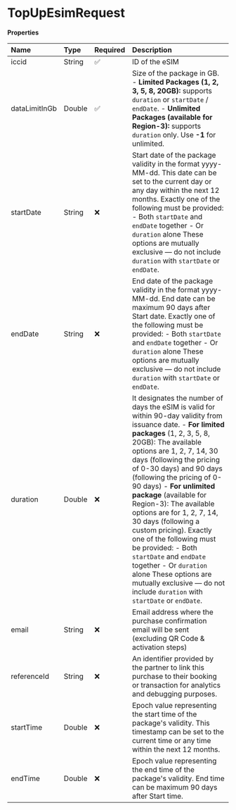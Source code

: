 # TopUpEsimRequest

**Properties**

| Name          | Type   | Required | Description                                                                                                                                                                                                                                                                                                                                                                                                                                                                                                                                                                                                                                    |
| :------------ | :----- | :------- | :--------------------------------------------------------------------------------------------------------------------------------------------------------------------------------------------------------------------------------------------------------------------------------------------------------------------------------------------------------------------------------------------------------------------------------------------------------------------------------------------------------------------------------------------------------------------------------------------------------------------------------------------- |
| iccid         | String | ✅       | ID of the eSIM                                                                                                                                                                                                                                                                                                                                                                                                                                                                                                                                                                                                                                 |
| dataLimitInGb | Double | ✅       | Size of the package in GB. - **Limited Packages (1, 2, 3, 5, 8, 20GB):** supports `duration` or `startDate` / `endDate`. - **Unlimited Packages (available for Region-3):** supports `duration` only. Use **-1** for unlimited.                                                                                                                                                                                                                                                                                                                                                                                                                |
| startDate     | String | ❌       | Start date of the package validity in the format yyyy-MM-dd. This date can be set to the current day or any day within the next 12 months. Exactly one of the following must be provided: - Both `startDate` and `endDate` together - Or `duration` alone These options are mutually exclusive — do not include `duration` with `startDate` or `endDate`.                                                                                                                                                                                                                                                                                      |
| endDate       | String | ❌       | End date of the package validity in the format yyyy-MM-dd. End date can be maximum 90 days after Start date. Exactly one of the following must be provided: - Both `startDate` and `endDate` together - Or `duration` alone These options are mutually exclusive — do not include `duration` with `startDate` or `endDate`.                                                                                                                                                                                                                                                                                                                    |
| duration      | Double | ❌       | It designates the number of days the eSIM is valid for within 90-day validity from issuance date. - **For limited packages** (1, 2, 3, 5, 8, 20GB): The available options are 1, 2, 7, 14, 30 days (following the pricing of 0-30 days) and 90 days (following the pricing of 0-90 days) - **For unlimited package** (available for Region-3): The available options are for 1, 2, 7, 14, 30 days (following a custom pricing). Exactly one of the following must be provided: - Both `startDate` and `endDate` together - Or `duration` alone These options are mutually exclusive — do not include `duration` with `startDate` or `endDate`. |
| email         | String | ❌       | Email address where the purchase confirmation email will be sent (excluding QR Code & activation steps)                                                                                                                                                                                                                                                                                                                                                                                                                                                                                                                                        |
| referenceId   | String | ❌       | An identifier provided by the partner to link this purchase to their booking or transaction for analytics and debugging purposes.                                                                                                                                                                                                                                                                                                                                                                                                                                                                                                              |
| startTime     | Double | ❌       | Epoch value representing the start time of the package's validity. This timestamp can be set to the current time or any time within the next 12 months.                                                                                                                                                                                                                                                                                                                                                                                                                                                                                        |
| endTime       | Double | ❌       | Epoch value representing the end time of the package's validity. End time can be maximum 90 days after Start time.                                                                                                                                                                                                                                                                                                                                                                                                                                                                                                                             |
